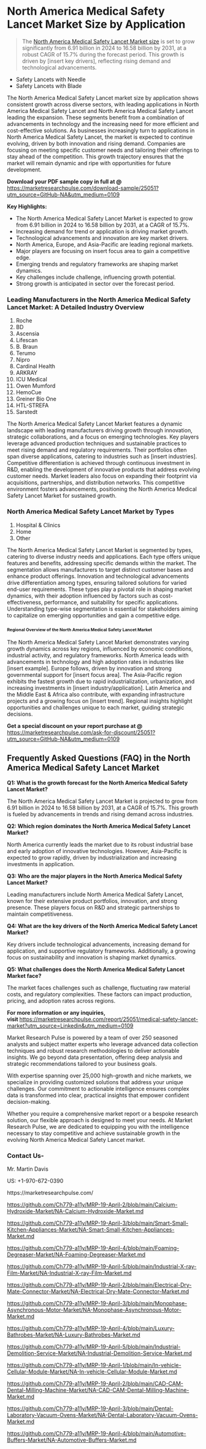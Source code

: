 <h1>North America Medical Safety Lancet Market&nbsp;Size by Application</h1><blockquote><p>The <a href="https://marketresearchpulse.com/download-sample/25051?utm_source=GitHub-NA&amp;utm_medium=0109">North America Medical Safety Lancet Market size</a> is set to grow significantly from 6.91 billion in 2024 to 16.58 billion by 2031, at a robust CAGR of 15.7% during the forecast period. This growth is driven by [insert key drivers], reflecting rising demand and technological advancements.</p></blockquote><ul><li>Safety Lancets with Needle<li> Safety Lancets with Blade</li></ul><p>The North America Medical Safety Lancet market size by application shows consistent growth across diverse sectors, with leading applications in North America Medical Safety Lancet and North America Medical Safety Lancet leading the expansion. These segments benefit from a combination of advancements in technology and the increasing need for more efficient and cost-effective solutions. As businesses increasingly turn to applications in North America Medical Safety Lancet, the market is expected to continue evolving, driven by both innovation and rising demand. Companies are focusing on meeting specific customer needs and tailoring their offerings to stay ahead of the competition. This growth trajectory ensures that the market will remain dynamic and ripe with opportunities for future development.</p><p><strong>Download your PDF sample copy in full at @ </strong><a href="https://marketresearchpulse.com/download-sample/25051?utm_source=GitHub-NA&amp;utm_medium=0109">https://marketresearchpulse.com/download-sample/25051?utm_source=GitHub-NA&amp;utm_medium=0109</a></p><p><strong>Key Highlights: </strong></p><ul><li>The North America Medical Safety Lancet Market is expected to grow from 6.91 billion in 2024 to 16.58 billion by 2031, at a CAGR of 15.7%.</li><li>Increasing demand for trend or application is driving market growth.</li><li>Technological advancements and innovation are key market drivers.</li><li>North America, Europe, and Asia-Pacific are leading regional markets.</li><li>Major players are focusing on insert focus area to gain a competitive edge.</li><li>Emerging trends and regulatory frameworks are shaping market dynamics.</li><li>Key challenges include challenge, influencing growth potential.</li><li>Strong growth is anticipated in sector over the forecast period.</li></ul><h3>Leading Manufacturers in the North America Medical Safety Lancet Market: A Detailed Industry Overview</h3><ol><li>Roche</li><li>BD</li><li>Ascensia</li><li>Lifescan</li><li>B. Braun</li><li>Terumo</li><li>Nipro</li><li>Cardinal Health</li><li>ARKRAY</li><li>ICU Medical</li><li>Owen Mumford</li><li>HemoCue</li><li>Greiner Bio One</li><li>HTL-STREFA</li><li>Sarstedt</li></ol><div class="flex max-w-full flex-col flex-grow"><div class="min-h-8 text-message flex w-full flex-col items-end gap-2 whitespace-normal break-words [.text-message+&amp;]:mt-5" dir="auto" data-message-author-role="assistant" data-message-id="fd8432e4-4910-450d-b182-61b7bfb0a01f" data-message-model-slug="gpt-4o"><div class="flex w-full flex-col gap-1 empty:hidden first:pt-[3px]"><div class="markdown prose w-full break-words dark:prose-invert light"><p>The North America Medical Safety Lancet Market features a dynamic landscape with leading manufacturers driving growth through innovation, strategic collaborations, and a focus on emerging technologies. Key players leverage advanced production techniques and sustainable practices to meet rising demand and regulatory requirements. Their portfolios often span diverse applications, catering to industries such as [insert industries]. Competitive differentiation is achieved through continuous investment in R&amp;D, enabling the development of innovative products that address evolving customer needs. Market leaders also focus on expanding their footprint via acquisitions, partnerships, and distribution networks. This competitive environment fosters advancements, positioning the North America Medical Safety Lancet Market for sustained growth.</p></div></div></div></div><h3>North America Medical Safety Lancet Market by Types</h3><ol><li>Hospital & Clinics<li> Home<li> Other</li></ol><div class="flex max-w-full flex-col flex-grow"><div class="min-h-8 text-message flex w-full flex-col items-end gap-2 whitespace-normal break-words [.text-message+&amp;]:mt-5" dir="auto" data-message-author-role="assistant" data-message-id="084470be-0bb7-4664-bddf-5156b4f41249" data-message-model-slug="gpt-4o-mini"><div class="flex w-full flex-col gap-1 empty:hidden first:pt-[3px]"><div class="markdown prose w-full break-words dark:prose-invert light"><p>The North America Medical Safety Lancet Market is segmented by types, catering to diverse industry needs and applications. Each type offers unique features and benefits, addressing specific demands within the market. The segmentation allows manufacturers to target distinct customer bases and enhance product offerings. Innovation and technological advancements drive differentiation among types, ensuring tailored solutions for varied end-user requirements. These types play a pivotal role in shaping market dynamics, with their adoption influenced by factors such as cost-effectiveness, performance, and suitability for specific applications. Understanding type-wise segmentation is essential for stakeholders aiming to capitalize on emerging opportunities and gain a competitive edge.</p></div></div></div></div><h3><span style="font-size: 11px;">Regional Overview of the North America Medical Safety Lancet Market</span></h3><div class="flex max-w-full flex-col flex-grow"><div class="min-h-8 text-message flex w-full flex-col items-end gap-2 whitespace-normal break-words [.text-message+&amp;]:mt-5" dir="auto" data-message-author-role="assistant" data-message-id="e9038762-ce64-4e30-91c9-9bd413514231" data-message-model-slug="gpt-4o-mini"><div class="flex w-full flex-col gap-1 empty:hidden first:pt-[3px]"><div class="markdown prose w-full break-words dark:prose-invert light"><p>The North America Medical Safety Lancet Market demonstrates varying growth dynamics across key regions, influenced by economic conditions, industrial activity, and regulatory frameworks. North America leads with advancements in technology and high adoption rates in industries like [insert example]. Europe follows, driven by innovation and strong governmental support for [insert focus area]. The Asia-Pacific region exhibits the fastest growth due to rapid industrialization, urbanization, and increasing investments in [insert industry/application]. Latin America and the Middle East &amp; Africa also contribute, with expanding infrastructure projects and a growing focus on [insert trend]. Regional insights highlight opportunities and challenges unique to each market, guiding strategic decisions.</p></div></div></div></div><p><strong>Get a special discount on your report purchase at @ </strong><a href="https://marketresearchpulse.com/ask-for-discount/25051?utm_source=GitHub-NA&amp;utm_medium=0109">https://marketresearchpulse.com/ask-for-discount/25051?utm_source=GitHub-NA&amp;utm_medium=0109</a></p><h2>Frequently Asked Questions (FAQ) in the North America Medical Safety Lancet Market</h2><p><strong>Q1: What is the growth forecast for the North America Medical Safety Lancet Market?</strong></p><p>The North America Medical Safety Lancet Market is projected to grow from 6.91 billion in 2024 to 16.58 billion by 2031, at a CAGR of 15.7%. This growth is fueled by advancements in trends and rising demand across industries.</p><p><strong>Q2: Which region dominates the North America Medical Safety Lancet Market?</strong></p><p>North America currently leads the market due to its robust industrial base and early adoption of innovative technologies. However, Asia-Pacific is expected to grow rapidly, driven by industrialization and increasing investments in application.</p><p><strong>Q3: Who are the major players in the North America Medical Safety Lancet Market?</strong></p><p>Leading manufacturers include North America Medical Safety Lancet, known for their extensive product portfolios, innovation, and strong presence. These players focus on R&amp;D and strategic partnerships to maintain competitiveness.</p><p><strong>Q4: What are the key drivers of the North America Medical Safety Lancet Market?</strong></p><p>Key drivers include technological advancements, increasing demand for application, and supportive regulatory frameworks. Additionally, a growing focus on sustainability and innovation is shaping market dynamics.</p><p><strong>Q5: What challenges does the North America Medical Safety Lancet Market face?</strong></p><p>The market faces challenges such as challenge, fluctuating raw material costs, and regulatory complexities. These factors can impact production, pricing, and adoption rates across regions.</p><p><strong>For more information or any inquiries, visit&nbsp;</strong><a href="https://marketresearchpulse.com/report/25051/medical-safety-lancet-market?utm_source=Linkedin&utm_medium=0109">https://marketresearchpulse.com/report/25051/medical-safety-lancet-market?utm_source=Linkedin&utm_medium=0109</a></p><p>Market Research Pulse is powered by a team of over 250 seasoned analysts and subject matter experts who leverage advanced data collection techniques and robust research methodologies to deliver actionable insights. We go beyond data presentation, offering deep analysis and strategic recommendations tailored to your business goals.</p><p>With expertise spanning over 25,000 high-growth and niche markets, we specialize in providing customized solutions that address your unique challenges. Our commitment to actionable intelligence ensures complex data is transformed into clear, practical insights that empower confident decision-making.</p><p>Whether you require a comprehensive market report or a bespoke research solution, our flexible approach is designed to meet your needs. At Market Research Pulse, we are dedicated to equipping you with the intelligence necessary to stay competitive and achieve sustainable growth in the evolving North America Medical Safety Lancet market.</p><h3><strong>Contact Us-</strong></h3><p>Mr. Martin Davis</p><p>US: +1-970-672-0390</p><p>https://marketresearchpulse.com/</p><p><a href="https://github.com/Ch779-a11y/MRP-19-April-2/blob/main/Calcium-Hydroxide-Market/NA-Calcium-Hydroxide-Market.md">https://github.com/Ch779-a11y/MRP-19-April-2/blob/main/Calcium-Hydroxide-Market/NA-Calcium-Hydroxide-Market.md</a></p><p><a href="https://github.com/Ch779-a11y/MRP-19-April-3/blob/main/Smart-Small-Kitchen-Appliances-Market/NA-Smart-Small-Kitchen-Appliances-Market.md">https://github.com/Ch779-a11y/MRP-19-April-3/blob/main/Smart-Small-Kitchen-Appliances-Market/NA-Smart-Small-Kitchen-Appliances-Market.md</a></p><p><a href="https://github.com/Ch779-a11y/MRP-19-April-4/blob/main/Foaming-Degreaser-Market/NA-Foaming-Degreaser-Market.md">https://github.com/Ch779-a11y/MRP-19-April-4/blob/main/Foaming-Degreaser-Market/NA-Foaming-Degreaser-Market.md</a></p><p><a href="https://github.com/Ch779-a11y/MRP-19-April-5/blob/main/Industrial-X-ray-Film-Market/NA-Industrial-X-ray-Film-Market.md">https://github.com/Ch779-a11y/MRP-19-April-5/blob/main/Industrial-X-ray-Film-Market/NA-Industrial-X-ray-Film-Market.md</a></p><p><a href="https://github.com/Ch779-a11y/MRP-19-April-2/blob/main/Electrical-Dry-Mate-Connector-Market/NA-Electrical-Dry-Mate-Connector-Market.md">https://github.com/Ch779-a11y/MRP-19-April-2/blob/main/Electrical-Dry-Mate-Connector-Market/NA-Electrical-Dry-Mate-Connector-Market.md</a></p><p><a href="https://github.com/Ch779-a11y/MRP-19-April-3/blob/main/Monophase-Asynchronous-Motor-Market/NA-Monophase-Asynchronous-Motor-Market.md">https://github.com/Ch779-a11y/MRP-19-April-3/blob/main/Monophase-Asynchronous-Motor-Market/NA-Monophase-Asynchronous-Motor-Market.md</a></p><p><a href="https://github.com/Ch779-a11y/MRP-19-April-4/blob/main/Luxury-Bathrobes-Market/NA-Luxury-Bathrobes-Market.md">https://github.com/Ch779-a11y/MRP-19-April-4/blob/main/Luxury-Bathrobes-Market/NA-Luxury-Bathrobes-Market.md</a></p><p><a href="https://github.com/Ch779-a11y/MRP-19-April-5/blob/main/Industrial-Demolition-Service-Market/NA-Industrial-Demolition-Service-Market.md">https://github.com/Ch779-a11y/MRP-19-April-5/blob/main/Industrial-Demolition-Service-Market/NA-Industrial-Demolition-Service-Market.md</a></p><p><a href="https://github.com/Ch779-a11y/MRP-19-April-1/blob/main/In-vehicle-Cellular-Module-Market/NA-In-vehicle-Cellular-Module-Market.md">https://github.com/Ch779-a11y/MRP-19-April-1/blob/main/In-vehicle-Cellular-Module-Market/NA-In-vehicle-Cellular-Module-Market.md</a></p><p><a href="https://github.com/Ch779-a11y/MRP-19-April-2/blob/main/CAD-CAM-Dental-Milling-Machine-Market/NA-CAD-CAM-Dental-Milling-Machine-Market.md">https://github.com/Ch779-a11y/MRP-19-April-2/blob/main/CAD-CAM-Dental-Milling-Machine-Market/NA-CAD-CAM-Dental-Milling-Machine-Market.md</a></p><p><a href="https://github.com/Ch779-a11y/MRP-19-April-3/blob/main/Dental-Laboratory-Vacuum-Ovens-Market/NA-Dental-Laboratory-Vacuum-Ovens-Market.md">https://github.com/Ch779-a11y/MRP-19-April-3/blob/main/Dental-Laboratory-Vacuum-Ovens-Market/NA-Dental-Laboratory-Vacuum-Ovens-Market.md</a></p><p><a href="https://github.com/Ch779-a11y/MRP-19-April-4/blob/main/Automotive-Buffers-Market/NA-Automotive-Buffers-Market.md">https://github.com/Ch779-a11y/MRP-19-April-4/blob/main/Automotive-Buffers-Market/NA-Automotive-Buffers-Market.md</a></p>
